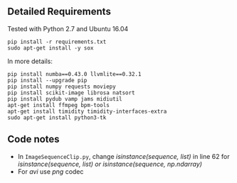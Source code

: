 
## Detailed Requirements
Tested with Python 2.7 and Ubuntu 16.04
```
pip install -r requirements.txt
sudo apt-get install -y sox
```

In more details:
```
pip install numba==0.43.0 llvmlite==0.32.1
pip install --upgrade pip
pip install numpy requests moviepy
pip install scikit-image librosa natsort
pip install pydub vamp jams midiutil
apt-get install ffmpeg bpm-tools
apt-get install timidity timidity-interfaces-extra
sudo apt-get install python3-tk
```

## Code notes
* In `ImageSequenceClip.py`, change *isinstance(sequence, list)* in line 62 for *isinstance(sequence, list) or isinstance(sequence, np.ndarray)*
* For *avi* use *png* codec
